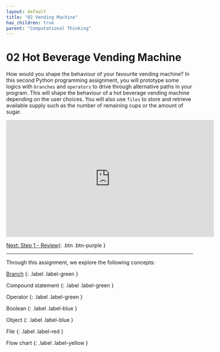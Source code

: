 ```yaml
---
layout: default
title: "02 Vending Machine"
has_children: true
parent: "Computational Thinking"
---
```


# 02 Hot Beverage Vending Machine

How would you shape the behaviour of your favourite vending machine? In this second Python programming assignment, you will prototype some logics with `branches` and `operators` to drive through alternative paths in your program. This will shape the behaviour of a hot beverage vending machine depending on the user choices. You will also use `files` to store and retrieve available supply such as the number of remaining cups or the amount of sugar.

<iframe width="560" height="315" src="https://www.youtube-nocookie.com/embed/Jm4fkykLPJI" frameborder="0" allow="accelerometer; autoplay; clipboard-write; encrypted-media; gyroscope; picture-in-picture" allowfullscreen></iframe>

[Next: Step 1 - Review]({{site.baseurl}}/assignments/02-vending-machine/step1){: .btn .btn-purple }

---

Through this assignment, we explore the following concepts:

[Branch]({{site.baseurl}}/key_concepts/#branching)
{: .label .label-green }

Compound statement
{: .label .label-green }

Operator
{: .label .label-green }

Boolean
{: .label .label-blue }

Object
{: .label .label-blue }

File
{: .label .label-red }

Flow chart
{: .label .label-yellow }